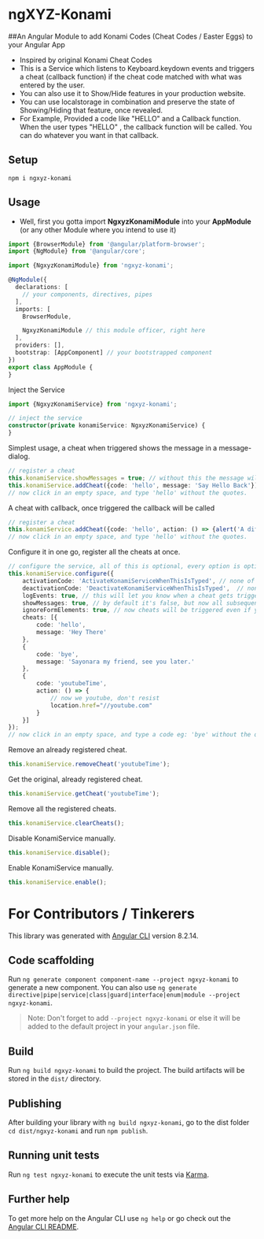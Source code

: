 # ngXYZ-Konami
##An Angular Module to add Konami Codes (Cheat Codes / Easter Eggs) to your Angular App
 * Inspired by original Konami Cheat Codes
 * This is a Service which listens to Keyboard.keydown events and triggers a cheat (callback function) if the cheat code matched with
   what was entered by the user.
 * You can also use it to Show/Hide features in your production website.
 * You can use localstorage in combination and preserve the state of Showing/Hiding that feature, once revealed.
 * For Example, Provided a code like "HELLO" and a Callback function. When the user types "HELLO"
, the callback function will be called. You can do whatever you want in that callback.

## Setup
    npm i ngxyz-konami
    
## Usage
- Well, first you gotta import **NgxyzKonamiModule** into your **AppModule** (or any other Module where you intend to use it)
```typescript
import {BrowserModule} from '@angular/platform-browser';
import {NgModule} from '@angular/core';

import {NgxyzKonamiModule} from 'ngxyz-konami';

@NgModule({
  declarations: [
    // your components, directives, pipes
  ],
  imports: [
    BrowserModule,

    NgxyzKonamiModule // this module officer, right here
  ],
  providers: [],
  bootstrap: [AppComponent] // your bootstrapped component
})
export class AppModule {
}
```

Inject the Service
```typescript
import {NgxyzKonamiService} from 'ngxyz-konami';

// inject the service
constructor(private konamiService: NgxyzKonamiService) {
}
```

Simplest usage, a cheat when triggered shows the message in a message-dialog.
```typescript
// register a cheat
this.konamiService.showMessages = true; // without this the message will not be shown
this.konamiService.addCheat({code: 'hello', message: 'Say Hello Back'});
// now click in an empty space, and type 'hello' without the quotes.
```

A cheat with callback, once triggered the callback will be called
```typescript
// register a cheat
this.konamiService.addCheat({code: 'hello', action: () => {alert('A different kind of hello.')}});
// now click in an empty space, and type 'hello' without the quotes.
```

Configure it in one go, register all the cheats at once.
```typescript
// configure the service, all of this is optional, every option is optional
this.konamiService.configure({
    activationCode: 'ActivateKonamiServiceWhenThisIsTyped', // none of the cheats will be triggered before this
    deactivationCode: 'DeactivateKonamiServiceWhenThisIsTyped',  // none of the cheats will be triggered after this
    logEvents: true, // this will let you know when a cheat gets triggered in the browser console
    showMessages: true, // by default it's false, but now all subsequent cheats will show the message-dialog once triggered
    ignoreFormElements: true, // now cheats will be triggered even if you are filling up a form
    cheats: [{
        code: 'hello',
        message: 'Hey There'
    },
    {
        code: 'bye',
        message: 'Sayonara my friend, see you later.'
    },
    {
        code: 'youtubeTime',
        action: () => {
            // now we youtube, don't resist
            location.href="//youtube.com"
        }
    }]
});
// now click in an empty space, and type a code eg: 'bye' without the quotes.
```

Remove an already registered cheat.
```typescript
this.konamiService.removeCheat('youtubeTime');
```

Get the original, already registered cheat.
```typescript
this.konamiService.getCheat('youtubeTime');
```

Remove all the registered cheats.
```typescript
this.konamiService.clearCheats();
```

Disable KonamiService manually.
```typescript
this.konamiService.disable();
```

Enable KonamiService manually.
```typescript
this.konamiService.enable();
```

# For Contributors / Tinkerers
This library was generated with [Angular CLI](https://github.com/angular/angular-cli) version 8.2.14.

## Code scaffolding

Run `ng generate component component-name --project ngxyz-konami` to generate a new component. You can also use `ng generate directive|pipe|service|class|guard|interface|enum|module --project ngxyz-konami`.
> Note: Don't forget to add `--project ngxyz-konami` or else it will be added to the default project in your `angular.json` file. 

## Build

Run `ng build ngxyz-konami` to build the project. The build artifacts will be stored in the `dist/` directory.

## Publishing

After building your library with `ng build ngxyz-konami`, go to the dist folder `cd dist/ngxyz-konami` and run `npm publish`.

## Running unit tests

Run `ng test ngxyz-konami` to execute the unit tests via [Karma](https://karma-runner.github.io).

## Further help

To get more help on the Angular CLI use `ng help` or go check out the [Angular CLI README](https://github.com/angular/angular-cli/blob/master/README.md).
